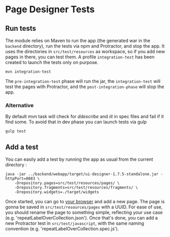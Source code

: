 # Page Designer Tests

## Run tests

The module relies on Maven to run the app (the generated war in the `backend` directory), run the tests via npm and Protractor, and stop the app.
It uses the directories in `src/test/resources` as workspace, so if you add new pages in there, you can test them.
A profile `integration-test` has been created to launch the tests only on purpose.

    mvn integration-test
    
The `pre-integration-test` phase will run the jar, the `integration-test` will test the pages with Protractor, and the `post-integration-phase` will stop the app.

### Alternative
By default mvn task will check for _ddescribe_ and _iit_ in spec files and fail if it find some. To avoid that in dev phase you can launch tests via gulp

    gulp test

## Add a test

You can easily add a test by running the app as usual from the current directory : 
 
    java -jar ../backend/webapp/target/ui-designer-1.7.5-standalone.jar -httpPort=8083 \
        -Drepository.pages=src/test/resources/pages/ \
        -Drepository.fragments=src/test/resources/fragments/ \
        -Drepository.widgets=./target/widgets 
    
Once started, you can go to [your browser](http://localhost:8083/designer/) and add a new page.
The page is gonna be saved in `src/test/resources/pages` with a UUID. 
For ease of use, you should rename the page to something simple, reflecting your use case (e.g. 'repeatLabelOverCollection.json').
Once that's done, you can add a new Protractor test in `src/test/javascript`, with the same naming convention (e.g. 'repeatLabelOverCollection.spec.js').

